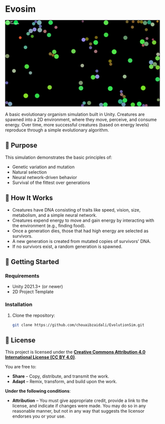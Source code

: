 # Evosim
![evosim](Images/screenshot.png)

A basic evolutionary organism simulation built in Unity. Creatures are spawned into a 2D environment, where they move, perceive, and consume energy. Over time, more successful creatures (based on energy levels) reproduce through a simple evolutionary algorithm.

## 🎯 Purpose

This simulation demonstrates the basic principles of:
- Genetic variation and mutation
- Natural selection
- Neural network-driven behavior
- Survival of the fittest over generations

## 🧠 How It Works

- Creatures have DNA consisting of traits like speed, vision, size, metabolism, and a simple neural network.
- Creatures expend energy to move and gain energy by interacting with the environment (e.g., finding food).
- Once a generation dies, those that had high energy are selected as survivors.
- A new generation is created from mutated copies of survivors' DNA.
- If no survivors exist, a random generation is spawned.

## 🚀 Getting Started

### Requirements
- Unity 2021.3+ (or newer)
- 2D Project Template

### Installation
1. Clone the repository:
   ```bash
   git clone https://github.com/chouaibzaidali/EvolutionSim.git


## 📜 License

This project is licensed under the **[Creative Commons Attribution 4.0 International License (CC BY 4.0)](https://creativecommons.org/licenses/by/4.0/)**.

You are free to:
- **Share** – Copy, distribute, and transmit the work.
- **Adapt** – Remix, transform, and build upon the work.

**Under the following conditions**:
- **Attribution** – You must give appropriate credit, provide a link to the license, and indicate if changes were made. You may do so in any reasonable manner, but not in any way that suggests the licensor endorses you or your use.

